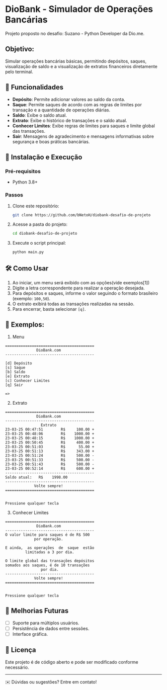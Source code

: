 # DioBank - Simulador de Operações Bancárias

Projeto proposto no desafio: Suzano - Python Developer da Dio.me.

## Objetivo:

Simular operações bancárias básicas, permitindo depósitos, saques, visualização de saldo e a visualização de extratos financeiros diretamente pelo terminal.

## 📌 Funcionalidades

- **Depósito**: Permite adicionar valores ao saldo da conta.
- **Saque**: Permite saques de acordo com as regras de limites por transação e a quantidade de operações diárias.
- **Saldo**: Exibe o saldo atual.
- **Extrato**: Exibe o histórico de transações e o saldo atual.
- **Conhecer Limites**: Exibe regras de limites para saques e limite global das transações.
- **Sair**: Mensagens de agradecimento e mensagens informativas sobre segurança e boas práticas bancárias.

## 🚀 Instalação e Execução

### Pré-requisitos

- Python 3.8+

### Passos

1. Clone este repositório:
   ```sh
   git clone https://github.com/bNetoH/diobank-desafio-de-projeto
   ```
2. Acesse a pasta do projeto:
   ```sh
   cd diobank-desafio-de-projeto
   ```
3. Execute o script principal:
   ```sh
   python main.py
   ```

## 🛠 Como Usar

1. Ao iniciar, um menu será exibido com as opções(vide exemplos[1])
2. Digite a letra correspondente para realizar a operação desejada.
3. Para depósitos e saques, informe o valor seguindo o formato brasileiro (exemplo: `100,50`).
4. O extrato exibirá todas as transações realizadas na sessão.
5. Para encerrar, basta selecionar `[q]`.

## 📝 Exemplos:

1. Menu

```
========================================
              DioBank.com
----------------------------------------

[d] Depósito
[s] Saque
[b] Saldo
[e] Extrato
[c] Conhecer Limites
[q] Sair

=>
```

2. Extrato

```
========================================
              DioBank.com
----------------------------------------
                Extrato
23-03-25 00:47:51        R$     100.00 +
23-03-25 00:48:06        R$    1000.00 +
23-03-25 00:48:15        R$    1000.00 +
23-03-25 00:50:45        R$     400.00 +
23-03-25 00:51:03        R$      55.00 +
23-03-25 00:51:13        R$     343.00 +
23-03-25 00:51:24        R$     500.00 -
23-03-25 00:51:33        R$     500.00 -
23-03-25 00:51:43        R$     500.00 -
23-03-25 00:52:14        R$     600.00 +
----------------------------------------
Saldo atual:   R$    1998.00
----------------------------------------
             Volte sempre!
========================================


Pressione qualquer tecla
```

3. Conhecer Limites

```
========================================
              DioBank.com
----------------------------------------
O valor limite para saques é de R$ 500
             por operação.

E ainda,  as operações  de  saque  estão
         limitadas a 3 por dia.

O limite global das transações depósitos
somados aos saques, é de 10 transações
                por dia.
----------------------------------------
             Volte sempre!
========================================


Pressione qualquer tecla
```

## 📌 Melhorias Futuras

- [ ] Suporte para múltiplos usuários.
- [ ] Persistência de dados entre sessões.
- [ ] Interface gráfica.

## 📄 Licença

Este projeto é de código aberto e pode ser modificado conforme necessário.

---

✉️ Dúvidas ou sugestões? Entre em contato!
